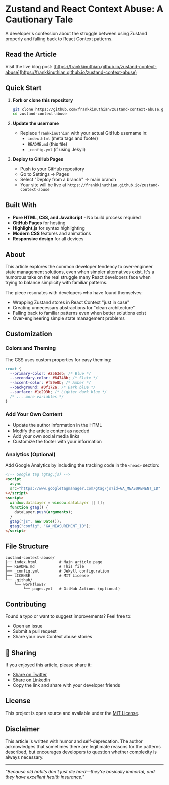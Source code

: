 # Zustand and React Context Abuse: A Cautionary Tale

A developer's confession about the struggle between using Zustand properly and falling back to React Context patterns.

## Read the Article

Visit the live blog post: [https://frankkinuthian.github.io/zustand-context-abuse](https://frankkinuthian.github.io/zustand-context-abuse)

## Quick Start

1. **Fork or clone this repository**

   ```bash
   git clone https://github.com/frankkinuthian/zustand-context-abuse.git
   cd zustand-context-abuse
   ```

2. **Update the username**

   - Replace `frankkinuthian` with your actual GitHub username in:
     - `index.html` (meta tags and footer)
     - `README.md` (this file)
     - `_config.yml` (if using Jekyll)

3. **Deploy to GitHub Pages**
   - Push to your GitHub repository
   - Go to Settings → Pages
   - Select "Deploy from a branch" → main branch
   - Your site will be live at `https://frankkinuthian.github.io/zustand-context-abuse`

## Built With

- **Pure HTML, CSS, and JavaScript** - No build process required
- **GitHub Pages** for hosting
- **Highlight.js** for syntax highlighting
- **Modern CSS** features and animations
- **Responsive design** for all devices



## About

This article explores the common developer tendency to over-engineer state management solutions, even when simpler alternatives exist. It's a humorous take on the real struggle many React developers face when trying to balance simplicity with familiar patterns.

The piece resonates with developers who have found themselves:

- Wrapping Zustand stores in React Context "just in case"
- Creating unnecessary abstractions for "clean architecture"
- Falling back to familiar patterns even when better solutions exist
- Over-engineering simple state management problems

## Customization

### Colors and Theming

The CSS uses custom properties for easy theming:

```css
:root {
  --primary-color: #2563eb; /* Blue */
  --secondary-color: #64748b; /* Slate */
  --accent-color: #f59e0b; /* Amber */
  --background: #0f172a; /* Dark blue */
  --surface: #1e293b; /* Lighter dark blue */
  /* ... more variables */
}
```

### Add Your Own Content

- Update the author information in the HTML
- Modify the article content as needed
- Add your own social media links
- Customize the footer with your information

### Analytics (Optional)

Add Google Analytics by including the tracking code in the `<head>` section:

```html
<!-- Google tag (gtag.js) -->
<script
  async
  src="https://www.googletagmanager.com/gtag/js?id=GA_MEASUREMENT_ID"
></script>
<script>
  window.dataLayer = window.dataLayer || [];
  function gtag() {
    dataLayer.push(arguments);
  }
  gtag("js", new Date());
  gtag("config", "GA_MEASUREMENT_ID");
</script>
```

## File Structure

```
zustand-context-abuse/
├── index.html          # Main article page
├── README.md           # This file
├── _config.yml         # Jekyll configuration
├── LICENSE             # MIT License
└── .github/
    └── workflows/
        └── pages.yml   # GitHub Actions (optional)
```

## Contributing

Found a typo or want to suggest improvements? Feel free to:

- Open an issue
- Submit a pull request
- Share your own Context abuse stories

## 📣 Sharing

If you enjoyed this article, please share it:

- [Share on Twitter](https://twitter.com/intent/tweet?text=Zustand%20and%20React%20Context%20Abuse%3A%20A%20Cautionary%20Tale&url=https://frankkinuthian.github.io/zustand-context-abuse)
- [Share on LinkedIn](https://www.linkedin.com/sharing/share-offsite/?url=https://frankkinuthian.github.io/zustand-context-abuse)
- Copy the link and share with your developer friends

## License

This project is open source and available under the [MIT License](LICENSE).

## Disclaimer

This article is written with humor and self-deprecation. The author acknowledges that sometimes there are legitimate reasons for the patterns described, but encourages developers to question whether complexity is always necessary.

---

_"Because old habits don't just die hard—they're basically immortal, and they have excellent health insurance."_
